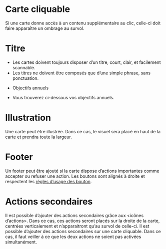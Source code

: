 # Carte cliquable

Si une carte donne accès à un contenu supplémentaire au clic, celle-ci doit faire apparaître un ombrage au survol.

# Titre

- Les cartes doivent toujours disposer d’un titre, court, clair, et facilement scannable.
- Les titres ne doivent être composés que d’une simple phrase, sans ponctuation.

<div class="markdown-dualDisplay">
<div class="markdown-block mod-positive">

- Objectifs annuels

</div>
<div class="markdown-block mod-negative">

- Vous trouverez ci-dessous vos objectifs annuels.

</div>
</div>

# Illustration

Une carte peut être illustrée. Dans ce cas, le visuel sera placé en haut de la carte et prendra toute la largeur.

# Footer

Un footer peut être ajouté si la carte dispose d’actions importantes comme accepter ou refuser une action.
Les boutons sont alignés à droite et respectent les [règles d’usage des bouton](/components/actions/buttons#guidelines).

# Actions secondaires

Il est possible d’ajouter des actions secondaires grâce aux <icônes d’actions>. Dans ce cas, ces actions seront placés sur la droite de la carte, centrées verticalement et n’apparaitront qu’au survol de celle-ci.
Il est possible d’ajouter des actions secondaires sur une carte cliquable. Dans ce cas, il faut veiller à ce que les deux actions ne soient pas activées simultanément.

